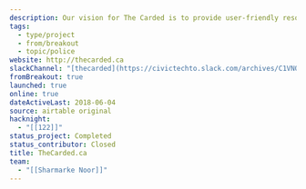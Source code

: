 ```yaml
---
description: Our vision for The Carded is to provide user-friendly resources for youth and people affected by racial profiling. We welcome collaboration with people from all walks of life, whether you're a parent, teacher, frontline worker, activist, psychologist, artist, designer, journalist or civic professional. We hope to connect you with other concerned citizens and organizations that have crucial information on “carding”.
tags:
  - type/project
  - from/breakout
  - topic/police
website: http://thecarded.ca
slackChannel: "[thecarded](https://civictechto.slack.com/archives/C1VNQCW13)"
fromBreakout: true
launched: true
online: true
dateActiveLast: 2018-06-04
source: airtable original
hacknight:
  - "[[122]]"
status_project: Completed
status_contributor: Closed
title: TheCarded.ca
team:
  - "[[Sharmarke Noor]]"
---
```


